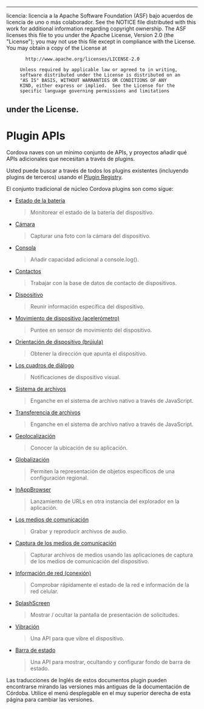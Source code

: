 * * *

licencia: licencia a la Apache Software Foundation (ASF) bajo acuerdos de licencia de uno o más colaborador. See the NOTICE file distributed with this work for additional information regarding copyright ownership. The ASF licenses this file to you under the Apache License, Version 2.0 (the "License"); you may not use this file except in compliance with the License. You may obtain a copy of the License at

           http://www.apache.org/licenses/LICENSE-2.0
    
         Unless required by applicable law or agreed to in writing,
         software distributed under the License is distributed on an
         "AS IS" BASIS, WITHOUT WARRANTIES OR CONDITIONS OF ANY
         KIND, either express or implied.  See the License for the
         specific language governing permissions and limitations
    

## under the License.

# Plugin APIs

Cordova naves con un mínimo conjunto de APIs, y proyectos añadir qué APIs adicionales que necesitan a través de plugins.

Usted puede buscar a través de todos los plugins existentes (incluyendo plugins de terceros) usando el [Plugin Registry][1].

 [1]: http://plugins.cordova.io/

El conjunto tradicional de núcleo Cordova plugins son como sigue:

*   [Estado de la batería][2]
    
    > Monitorear el estado de la batería del dispositivo.

*   [Cámara][3]
    
    > Capturar una foto con la cámara del dispositivo.

*   [Consola][4]
    
    > Añadir capacidad adicional a console.log().

*   [Contactos][5]
    
    > Trabajar con la base de datos de contacto de dispositivos.

*   [Dispositivo][6]
    
    > Reunir información específica del dispositivo.

*   [Movimiento de dispositivo (acelerómetro)][7]
    
    > Puntee en sensor de movimiento del dispositivo.

*   [Orientación de dispositivo (brújula)][8]
    
    > Obtener la dirección que apunta el dispositivo.

*   [Los cuadros de diálogo][9]
    
    > Notificaciones de dispositivo visual.

*   [Sistema de archivos][10]
    
    > Enganche en el sistema de archivo nativo a través de JavaScript.

*   [Transferencia de archivos][11]
    
    > Enganche en el sistema de archivo nativo a través de JavaScript.

*   [Geolocalización][12]
    
    > Conocer la ubicación de su aplicación.

*   [Globalización][13]
    
    > Permiten la representación de objetos específicos de una configuración regional.

*   [InAppBrowser][14]
    
    > Lanzamiento de URLs en otra instancia del explorador en la aplicación.

*   [Los medios de comunicación][15]
    
    > Grabar y reproducir archivos de audio.

*   [Captura de los medios de comunicación][16]
    
    > Capturar archivos de medios usando las aplicaciones de captura de los medios de comunicación del dispositivo.

*   [Información de red (conexión)][17]
    
    > Comprobar rápidamente el estado de la red e información de la red celular.

*   [SplashScreen][18]
    
    > Mostrar / ocultar la pantalla de presentación de solicitudes.

*   [Vibración][19]
    
    > Una API para que vibre el dispositivo.

*   [Barra de estado][20]
    
    > Una API para mostrar, ocultando y configurar fondo de barra de estado.

 [2]: http://plugins.cordova.io/#/package/org.apache.cordova.battery-status
 [3]: http://plugins.cordova.io/#/package/org.apache.cordova.camera
 [4]: http://plugins.cordova.io/#/package/org.apache.cordova.console
 [5]: http://plugins.cordova.io/#/package/org.apache.cordova.contacts
 [6]: http://plugins.cordova.io/#/package/org.apache.cordova.device
 [7]: http://plugins.cordova.io/#/package/org.apache.cordova.device-motion
 [8]: http://plugins.cordova.io/#/package/org.apache.cordova.device-orientation
 [9]: http://plugins.cordova.io/#/package/org.apache.cordova.dialogs
 [10]: http://plugins.cordova.io/#/package/org.apache.cordova.file
 [11]: http://plugins.cordova.io/#/package/org.apache.cordova.file-transfer
 [12]: http://plugins.cordova.io/#/package/org.apache.cordova.geolocation
 [13]: http://plugins.cordova.io/#/package/org.apache.cordova.globalization
 [14]: http://plugins.cordova.io/#/package/org.apache.cordova.inappbrowser
 [15]: http://plugins.cordova.io/#/package/org.apache.cordova.media
 [16]: http://plugins.cordova.io/#/package/org.apache.cordova.media-capture
 [17]: http://plugins.cordova.io/#/package/org.apache.cordova.network-information
 [18]: http://plugins.cordova.io/#/package/org.apache.cordova.splashscreen
 [19]: http://plugins.cordova.io/#/package/org.apache.cordova.vibration
 [20]: https://github.com/apache/cordova-plugin-statusbar/blob/master/doc/index.md

Las traducciones de Inglés de estos documentos plugin pueden encontrarse mirando las versiones más antiguas de la documentación de Córdoba. Utilice el menú desplegable en el muy superior derecha de esta página para cambiar las versiones.